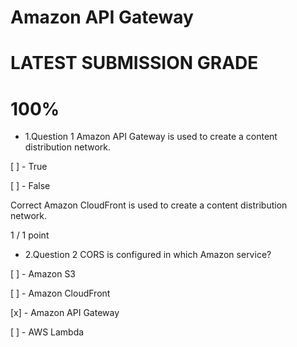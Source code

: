 # Amazon API Gateway
# LATEST SUBMISSION GRADE
# 100%
 - 1.Question 1
Amazon API Gateway is used to create a content distribution network.


[ ] - True


[ ] - False

Correct
Amazon CloudFront is used to create a content distribution network.

1 / 1 point
- 2.Question 2
CORS is configured in which Amazon service?


[ ] - Amazon S3


[ ] - Amazon CloudFront


[x] - Amazon API Gateway


[ ] - AWS Lambda

